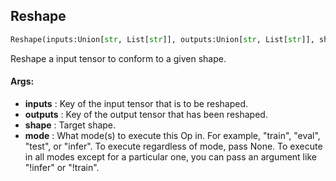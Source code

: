 ## Reshape
```python
Reshape(inputs:Union[str, List[str]], outputs:Union[str, List[str]], shape:Union[int, Tuple[int, ...]], mode:Union[NoneType, str, Iterable[str]]='!infer') -> None
```
Reshape a input tensor to conform to a given shape.


#### Args:

* **inputs** :  Key of the input tensor that is to be reshaped.
* **outputs** :  Key of the output tensor that has been reshaped.
* **shape** :  Target shape.
* **mode** :  What mode(s) to execute this Op in. For example, "train", "eval", "test", or "infer". To execute        regardless of mode, pass None. To execute in all modes except for a particular one, you can pass an argument        like "!infer" or "!train".